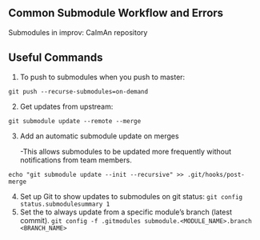 ## Common Submodule Workflow and Errors

Submodules in improv: CaImAn repository

## Useful Commands
1) To push to submodules when you push to master:

``
git push --recurse-submodules=on-demand
``

2) Get updates from upstream:

``
git submodule update --remote --merge
``

3) Add an automatic submodule update on merges

   -This allows submodules to be updated more frequently without notifications from team members.

``
echo "git submodule update --init --recursive" >> .git/hooks/post-merge
``

4) Set up Git to show updates to submodules on git status:
``
git config status.submodulesummary 1
``
5) Set the to always update from a specific module’s branch (latest commit). 
``
git config -f .gitmodules submodule.<MODULE_NAME>.branch <BRANCH_NAME>
``
